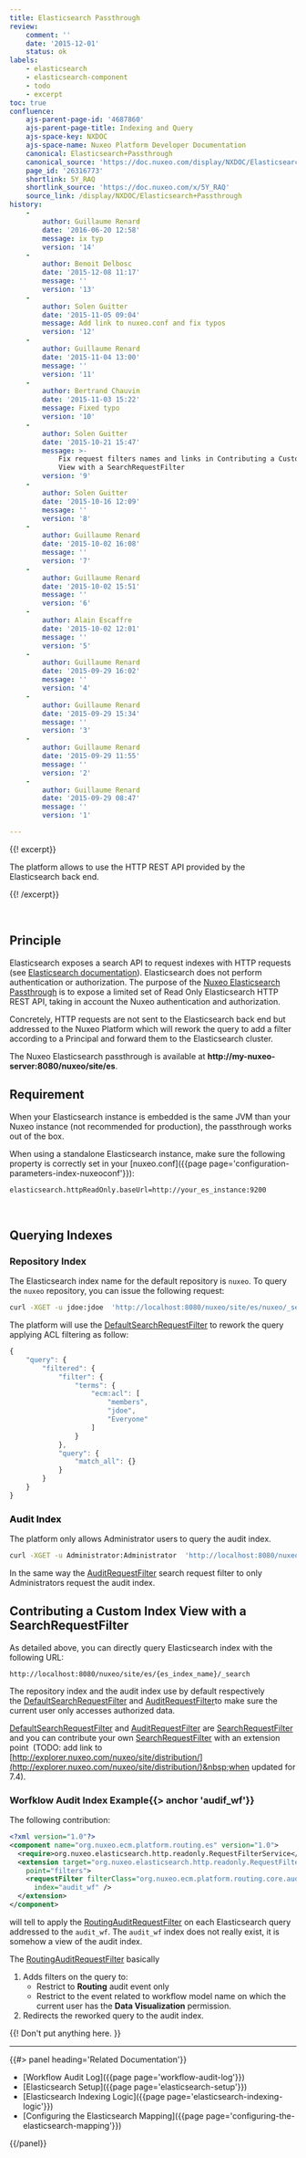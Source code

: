 ```yaml
---
title: Elasticsearch Passthrough
review:
    comment: ''
    date: '2015-12-01'
    status: ok
labels:
    - elasticsearch
    - elasticsearch-component
    - todo
    - excerpt
toc: true
confluence:
    ajs-parent-page-id: '4687860'
    ajs-parent-page-title: Indexing and Query
    ajs-space-key: NXDOC
    ajs-space-name: Nuxeo Platform Developer Documentation
    canonical: Elasticsearch+Passthrough
    canonical_source: 'https://doc.nuxeo.com/display/NXDOC/Elasticsearch+Passthrough'
    page_id: '26316773'
    shortlink: 5Y_RAQ
    shortlink_source: 'https://doc.nuxeo.com/x/5Y_RAQ'
    source_link: /display/NXDOC/Elasticsearch+Passthrough
history:
    - 
        author: Guillaume Renard
        date: '2016-06-20 12:58'
        message: ix typ
        version: '14'
    - 
        author: Benoit Delbosc
        date: '2015-12-08 11:17'
        message: ''
        version: '13'
    - 
        author: Solen Guitter
        date: '2015-11-05 09:04'
        message: Add link to nuxeo.conf and fix typos
        version: '12'
    - 
        author: Guillaume Renard
        date: '2015-11-04 13:00'
        message: ''
        version: '11'
    - 
        author: Bertrand Chauvin
        date: '2015-11-03 15:22'
        message: Fixed typo
        version: '10'
    - 
        author: Solen Guitter
        date: '2015-10-21 15:47'
        message: >-
            Fix request filters names and links in Contributing a Custom Index
            View with a SearchRequestFilter
        version: '9'
    - 
        author: Solen Guitter
        date: '2015-10-16 12:09'
        message: ''
        version: '8'
    - 
        author: Guillaume Renard
        date: '2015-10-02 16:08'
        message: ''
        version: '7'
    - 
        author: Guillaume Renard
        date: '2015-10-02 15:51'
        message: ''
        version: '6'
    - 
        author: Alain Escaffre
        date: '2015-10-02 12:01'
        message: ''
        version: '5'
    - 
        author: Guillaume Renard
        date: '2015-09-29 16:02'
        message: ''
        version: '4'
    - 
        author: Guillaume Renard
        date: '2015-09-29 15:34'
        message: ''
        version: '3'
    - 
        author: Guillaume Renard
        date: '2015-09-29 11:55'
        message: ''
        version: '2'
    - 
        author: Guillaume Renard
        date: '2015-09-29 08:47'
        message: ''
        version: '1'

---
```

{{! excerpt}}

The platform allows to use the HTTP REST API provided by the Elasticsearch back end.

{{! /excerpt}}

&nbsp;

## Principle

Elasticsearch exposes a search API to request indexes with HTTP requests (see [Elasticsearch documentation](https://www.elastic.co/guide/en/elasticsearch/reference/current/search-search.html)).&nbsp;Elasticsearch does not perform authentication or authorization. The purpose of the [Nuxeo Elasticsearch Passthrough](https://github.com/nuxeo/nuxeo/tree/master/nuxeo-features/nuxeo-elasticsearch/nuxeo-elasticsearch-http-read-only) is to&nbsp;expose a limited set of Read Only Elasticsearch HTTP REST API, taking in account the Nuxeo authentication and authorization.

Concretely, HTTP requests are not sent to the Elasticsearch&nbsp;back end&nbsp;but addressed to the Nuxeo Platform which will rework the query to add a filter according to a Principal and forward them to the Elasticsearch cluster.

The Nuxeo Elasticsearch passthrough is available at&nbsp;**<span class="nolink">http://my-nuxeo-server:8080/nuxeo/site/es</span>**<span class="nolink">.</span>

## <span class="nolink">Requirement</span>

<span class="nolink">When your Elasticsearch instance is embedded is the same JVM than your Nuxeo instance (not recommended for production), the passthrough works out of the box.</span>

<span class="nolink">When using a standalone Elasticsearch instance, make sure the following property is correctly set in your [nuxeo.conf]({{page page='configuration-parameters-index-nuxeoconf'}}):</span>

```
elasticsearch.httpReadOnly.baseUrl=http://your_es_instance:9200
```

&nbsp;

## Querying Indexes

### Repository Index

The Elasticsearch index name for the default repository is `nuxeo`.&nbsp;To query the `nuxeo` repository, you can issue the following request:

```bash
curl -XGET -u jdoe:jdoe  'http://localhost:8080/nuxeo/site/es/nuxeo/_search' -d '{ "query": { "match_all":{}}}'
```

The platform will use the [DefaultSearchRequestFilter](https://github.com/nuxeo/nuxeo/blob/master/nuxeo-features/nuxeo-elasticsearch/nuxeo-elasticsearch-http-read-only/src/main/java/org/nuxeo/elasticsearch/http/readonly/filter/SearchRequestFilter.java)&nbsp;to rework the query applying ACL filtering as follow:

```js
{
    "query": {
        "filtered": {
            "filter": {
                "terms": {
                    "ecm:acl": [
                        "members", 
                        "jdoe", 
                        "Everyone"
                    ]
                }
            }, 
            "query": {
                "match_all": {}
            }
        }
    }
}
```

### <span style="color: rgb(0,0,0);">Audit Index</span>

The platform only allows Administrator users to query the audit index.

```bash
curl -XGET -u Administrator:Administrator  'http://localhost:8080/nuxeo/site/es/audit/_search' -d '{ "query": { "match_all":{}}}'
```

In the same way the [AuditRequestFilter](https://github.com/nuxeo/nuxeo/blob/master/nuxeo-features/nuxeo-elasticsearch/nuxeo-elasticsearch-http-read-only/src/main/java/org/nuxeo/elasticsearch/http/readonly/filter/AuditRequestFilter.java)&nbsp;search request filter to only Administrators request the audit index.

## Contributing a Custom Index View with a SearchRequestFilter

As detailed above, you can directly query Elasticsearch index with the following URL:

```
http://localhost:8080/nuxeo/site/es/{es_index_name}/_search
```

The repository index and the audit index use by default respectively the&nbsp;[DefaultSearchRequestFilter](https://github.com/nuxeo/nuxeo/blob/master/nuxeo-features/nuxeo-elasticsearch/nuxeo-elasticsearch-http-read-only/src/main/java/org/nuxeo/elasticsearch/http/readonly/filter/DefaultSearchRequestFilter.java)&nbsp;and&nbsp;[AuditRequestFilter](https://github.com/nuxeo/nuxeo/blob/master/nuxeo-features/nuxeo-elasticsearch/nuxeo-elasticsearch-http-read-only/src/main/java/org/nuxeo/elasticsearch/http/readonly/filter/AuditRequestFilter.java)to make sure the current user only accesses authorized data.

[DefaultSearchRequestFilter](https://github.com/nuxeo/nuxeo/blob/master/nuxeo-features/nuxeo-elasticsearch/nuxeo-elasticsearch-http-read-only/src/main/java/org/nuxeo/elasticsearch/http/readonly/filter/DefaultSearchRequestFilter.java)&nbsp;and&nbsp;[AuditRequestFilter](https://github.com/nuxeo/nuxeo/blob/master/nuxeo-features/nuxeo-elasticsearch/nuxeo-elasticsearch-http-read-only/src/main/java/org/nuxeo/elasticsearch/http/readonly/filter/AuditRequestFilter.java)&nbsp;are&nbsp;[SearchRequestFilter](https://github.com/nuxeo/nuxeo/blob/master/nuxeo-features/nuxeo-elasticsearch/nuxeo-elasticsearch-http-read-only/src/main/java/org/nuxeo/elasticsearch/http/readonly/filter/SearchRequestFilter.java) and you can contribute your own&nbsp;[SearchRequestFilter](https://github.com/nuxeo/nuxeo/blob/master/nuxeo-features/nuxeo-elasticsearch/nuxeo-elasticsearch-http-read-only/src/main/java/org/nuxeo/elasticsearch/http/readonly/filter/SearchRequestFilter.java)&nbsp;with an extension point &nbsp;(TODO: add link to [http://explorer.nuxeo.com/nuxeo/site/distribution/](http://explorer.nuxeo.com/nuxeo/site/distribution/)&nbsp;when updated for 7.4).

### Worfklow Audit Index Example{{> anchor 'audif_wf'}}

The following contribution:

```xml
<?xml version="1.0"?>
<component name="org.nuxeo.ecm.platform.routing.es" version="1.0">
  <require>org.nuxeo.elasticsearch.http.readonly.RequestFilterService</require>
  <extension target="org.nuxeo.elasticsearch.http.readonly.RequestFilterService"
    point="filters">
    <requestFilter filterClass="org.nuxeo.ecm.platform.routing.core.audit.es.RoutingAuditRequestFilter"
      index="audit_wf" />
  </extension>
</component>
```

will tell to apply the&nbsp;[RoutingAuditRequestFilter](https://github.com/nuxeo/nuxeo-platform-document-routing/blob/master/nuxeo-routing-core/src/main/java/org/nuxeo/ecm/platform/routing/core/audit/es/RoutingAuditRequestFilter.java) on each Elasticsearch query addressed to the `audit_wf`.&nbsp;The&nbsp;`audit_wf`&nbsp;index does not really exist, it is somehow a view of the audit index.

The&nbsp;[RoutingAuditRequestFilter](https://github.com/nuxeo/nuxeo-platform-document-routing/blob/master/nuxeo-routing-core/src/main/java/org/nuxeo/ecm/platform/routing/core/audit/es/RoutingAuditRequestFilter.java)&nbsp;basically

1.  Adds filters on the query to:
    *   Restrict to **Routing** audit event only
    *   Restrict to the event related to workflow model name on which the current user&nbsp;has the **Data Visualization**&nbsp;permission.
2.  Redirects the reworked query to the audit index.

{{! Don't put anything here. }}

* * *

<div class="row" data-equalizer data-equalize-on="medium"><div class="column medium-6">{{#> panel heading='Related Documentation'}}

*   [Workflow Audit Log]({{page page='workflow-audit-log'}})
*   [Elasticsearch Setup]({{page page='elasticsearch-setup'}})
*   [Elasticsearch Indexing Logic]({{page page='elasticsearch-indexing-logic'}})
*   [Configuring the Elasticsearch Mapping]({{page page='configuring-the-elasticsearch-mapping'}})

{{/panel}}</div><div class="column medium-6">

&nbsp;

&nbsp;

</div></div>